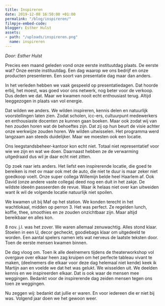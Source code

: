 ```yaml
---
title: Inspireren
date: 2019-12-08 16:50:00 +01:00
permalink: "/blog/inspireren/"
filmpje-embed-code: 
blogger: Esther Hulst
assets:
- path: "/uploads/inspireren.png"
  name: inspireren
---
```


*Door: Esther Hulst*

Precies een maand geleden vond onze eerste instituutdag plaats. De eerste wat? Onze eerste instituutdag. Een dag waarop we ons bedrijf en onze producten presenteren. Een soort van presentatie dag maar dan anders. 

In het verleden hebben we vaak gespeeld op presentatiedagen. Dat hoorde erbij, het moest, was goed voor ons netwerk, nog beter voor de verkoop. Dus deden we dat. Maar we kwamen nooit echt enthousiast terug. Altijd leeggezogen in plaats van vol energie. 

Dat wilden we anders. We wilden inspireren, kennis delen en natuurlijk voorstellingen laten zien. Zodat scholen, icc-ers, cultuurpunt medewerkers en enthousiaste docenten ze kunnen gaan boeken. Maar ook zodat wij van hen zouden horen wat de behoeftes zijn. Dat zij op hun beurt de visie achter onze werkwijze zouden horen. We wilden uitwisselen. Het programma werd langzaam aan steeds duidelijker. Maar we moesten ook een locatie. 

Ons leegstandsbeheer-kantoor kon echt niet. Totaal niet representatief voor wie we zijn en wat we doen. Daarnaast hebben ze de verwarming uitgedraaid dus wil je daar echt niet zitten.

Op zoek naar iets anders. Het liefst een inspirerende locatie, die goed te bereiken is met ov maar ook met de auto, die niet te duur is maar zeker niet goedkoop voelt. Onze super collega Willemijn belde heel Haarlem af. Ook David (onze andere vaste collega) deed nog een duit in het zakje. De wildste ideeën passeerden de revue. Waar ik helaas niet over kan uitweiden want ik wil de volgende locatie natuurlijk niet spoilen. 

We kwamen uit bij Maf op het station. We konden terecht in het wachtlokaal, midden op perron 3. Het was perfect. Ze regelden lunch, koffie, thee, smoothies en ze zouden onzichtbaar zijn. Maar altijd bereikbaar en alles kon.

8 nov. j.l. was het zover. We waren allemaal zenuwachtig. Alles stond klaar. Stoelen in een U, decor gecheckt, goodiebags klaar om uitgedeeld te worden. Een aantal spelers namen iets wat nerveus de laatste teksten door. Toen de eerste mensen kwamen binnen. 

De dag vloog om. Toen ik alle deelnemers tijdens de theaterworkshop vol overgave over elkaar heen zag kruipen om het perfecte tableau vivant te maken, (deelnemers die elkaar voor deze dag helemaal niet kende) keek ik Martijn aan en voelde we dat het was gelukt. We wisselden uit. We deelden kennis en we inspireerden elkaar. Dat is ook waar de mensen mee weggingen. Bedankt voor de inspirerende dag zeiden mensen tegen ons toen ze weggingen.

Nu zeggen wij: bedankt dat jullie er waren. En voor iedereen die er niet bij was. Volgend jaar doen we het gewoon weer.
